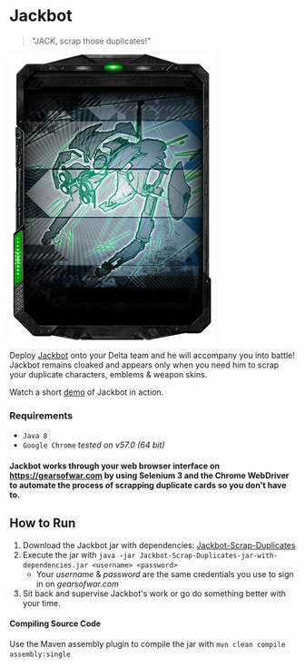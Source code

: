 # Jackbot

> "JACK, scrap those duplicates!"

![Jackbot](https://github.com/TheanosLearning/Jackbot/raw/master/images/Jackbot.png)

Deploy [Jackbot](http://gearsofwar.wikia.com/wiki/JACK) onto your Delta team and he will accompany you into battle! Jackbot remains cloaked and
appears only when you need him to scrap your duplicate characters, emblems & weapon skins.

Watch a short [demo](https://www.youtube.com/watch?v=U2nvu6s4HQQ) of Jackbot in action.

### Requirements
* `Java 8`
* `Google Chrome` _tested on v57.0 (64 bit)_

#### Jackbot works through your web browser interface on <https://gearsofwar.com> by using Selenium 3 and the Chrome WebDriver to automate the process of scrapping duplicate cards so you don't have to.

## How to Run
1. Download the Jackbot jar with dependencies: [Jackbot-Scrap-Duplicates](https://github.com/TheanosLearning/Jackbot/raw/master/target/Jackbot-Scrap-Duplicates-jar-with-dependencies.jar "Download Jackbot")
2. Execute the jar with `java -jar Jackbot-Scrap-Duplicates-jar-with-dependencies.jar <username> <password>`
    * Your _username_ & _password_ are the same credentials you use to sign in on _gearsofwar.com_
3. Sit back and supervise Jackbot's work or go do something better with your time.

#### Compiling Source Code
Use the Maven assembly plugin to compile the jar with `mvn clean compile assembly:single`
 